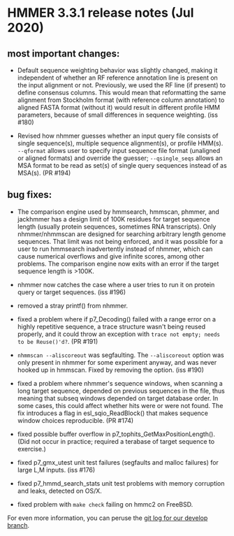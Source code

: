 # HMMER 3.3.1 release notes (Jul 2020)


## most important changes:

* Default sequence weighting behavior was slightly changed, making it
  independent of whether an RF reference annotation line is present on
  the input alignment or not. Previously, we used the RF line (if
  present) to define consensus columns. This would mean that
  reformatting the same alignment from Stockholm format (with
  reference column annotation) to aligned FASTA format (without it)
  would result in different profile HMM parameters, because of small
  differences in sequence weighting. (iss #180)

* Revised how nhmmer guesses whether an input query file consists of
  single sequence(s), multiple sequence alignment(s), or profile
  HMM(s). `--qformat` allows user to specify input sequence file format
  (unaligned or aligned formats) and override the guesser;
  `--qsingle_seqs` allows an MSA format to be read as set(s) of single
  query sequences instead of as MSA(s). (PR #194)



## bug fixes:

* The comparison engine used by hmmsearch, hmmscan, phmmer, and
  jackhmmer has a design limit of 100K residues for target sequence
  length (usually protein sequences, sometimes RNA transcripts).  Only
  nhmmer/nhmmscan are designed for searching arbitrary length genome
  sequences. That limit was not being enforced, and it was possible
  for a user to run hmmsearch inadvertently instead of nhmmer, which
  can cause numerical overflows and give infinite scores, among other
  problems. The comparison engine now exits with an error if the
  target sequence length is >100K.

* nhmmer now catches the case where a user tries to run it on protein
  query or target sequences. (iss #196)

* removed a stray printf() from nhmmer.

* fixed a problem where if p7_Decoding() failed with a range error on
  a highly repetitive sequence, a trace structure wasn't being reused
  properly, and it could throw an exception with `trace not empty;
  needs to be Reuse()'d?`. (PR #191)

* `nhmmscan --aliscoreout` was segfaulting. The `--aliscoreout` option
  was only present in nhmmer for some experiment anyway, and was never 
  hooked up in hmmscan. Fixed by removing the option. (iss #190)

* fixed a problem where nhmmer's sequence windows, when scanning a
  long target sequence, depended on previous sequences in the file,
  thus meaning that subseq windows depended on target database
  order. In some cases, this could affect whether hits were or were
  not found. The fix introduces a flag in esl_sqio_ReadBlock() that
  makes sequence window choices reproducible. (PR #174)

* fixed possible buffer overflow in
  p7_tophits_GetMaxPositionLength(). (Did not occur in practice;
  required a terabase of target sequence to exercise.)

* fixed p7_gmx_utest unit test failures (segfaults and malloc
  failures) for large L,M inputs. (iss #176)

* fixed p7_hmmd_search_stats unit test problems with memory corruption
  and leaks, detected on OS/X. 
  
* fixed problem with `make check` failing on hmmc2 on FreeBSD.


For even more information, you can peruse the
[git log for our develop branch](https://github.com/EddyRivasLab/hmmer/commits/develop).


